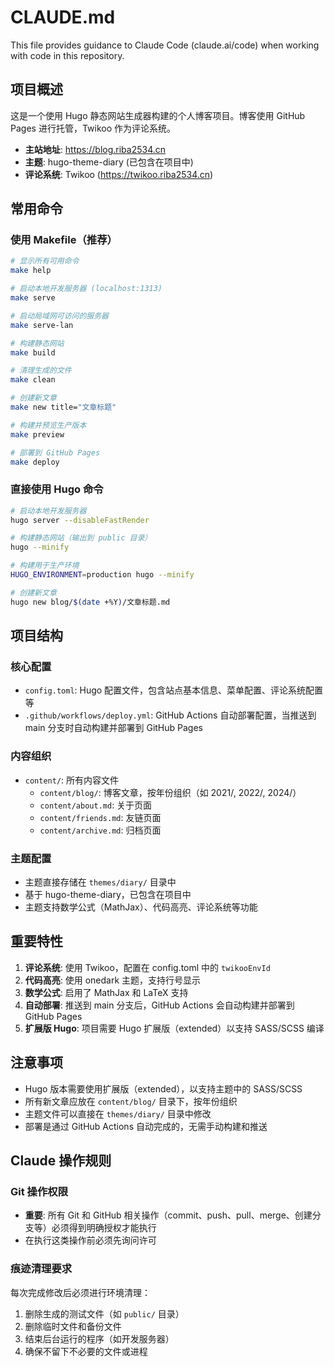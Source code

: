 # CLAUDE.md

This file provides guidance to Claude Code (claude.ai/code) when working with code in this repository.

## 项目概述

这是一个使用 Hugo 静态网站生成器构建的个人博客项目。博客使用 GitHub Pages 进行托管，Twikoo 作为评论系统。

- **主站地址**: https://blog.riba2534.cn
- **主题**: hugo-theme-diary (已包含在项目中)
- **评论系统**: Twikoo (https://twikoo.riba2534.cn)

## 常用命令

### 使用 Makefile（推荐）
```bash
# 显示所有可用命令
make help

# 启动本地开发服务器 (localhost:1313)
make serve

# 启动局域网可访问的服务器
make serve-lan

# 构建静态网站
make build

# 清理生成的文件
make clean

# 创建新文章
make new title="文章标题"

# 构建并预览生产版本
make preview

# 部署到 GitHub Pages
make deploy
```

### 直接使用 Hugo 命令
```bash
# 启动本地开发服务器
hugo server --disableFastRender

# 构建静态网站（输出到 public 目录）
hugo --minify

# 构建用于生产环境
HUGO_ENVIRONMENT=production hugo --minify

# 创建新文章
hugo new blog/$(date +%Y)/文章标题.md
```

## 项目结构

### 核心配置
- `config.toml`: Hugo 配置文件，包含站点基本信息、菜单配置、评论系统配置等
- `.github/workflows/deploy.yml`: GitHub Actions 自动部署配置，当推送到 main 分支时自动构建并部署到 GitHub Pages

### 内容组织
- `content/`: 所有内容文件
  - `content/blog/`: 博客文章，按年份组织（如 2021/, 2022/, 2024/）
  - `content/about.md`: 关于页面
  - `content/friends.md`: 友链页面
  - `content/archive.md`: 归档页面

### 主题配置
- 主题直接存储在 `themes/diary/` 目录中
- 基于 hugo-theme-diary，已包含在项目中
- 主题支持数学公式（MathJax）、代码高亮、评论系统等功能

## 重要特性

1. **评论系统**: 使用 Twikoo，配置在 config.toml 中的 `twikooEnvId`
2. **代码高亮**: 使用 onedark 主题，支持行号显示
3. **数学公式**: 启用了 MathJax 和 LaTeX 支持
4. **自动部署**: 推送到 main 分支后，GitHub Actions 会自动构建并部署到 GitHub Pages
5. **扩展版 Hugo**: 项目需要 Hugo 扩展版（extended）以支持 SASS/SCSS 编译

## 注意事项

- Hugo 版本需要使用扩展版（extended），以支持主题中的 SASS/SCSS
- 所有新文章应放在 `content/blog/` 目录下，按年份组织
- 主题文件可以直接在 `themes/diary/` 目录中修改
- 部署是通过 GitHub Actions 自动完成的，无需手动构建和推送

## Claude 操作规则

### Git 操作权限
- **重要**: 所有 Git 和 GitHub 相关操作（commit、push、pull、merge、创建分支等）必须得到明确授权才能执行
- 在执行这类操作前必须先询问许可

### 痕迹清理要求
每次完成修改后必须进行环境清理：
1. 删除生成的测试文件（如 `public/` 目录）
2. 删除临时文件和备份文件
3. 结束后台运行的程序（如开发服务器）
4. 确保不留下不必要的文件或进程